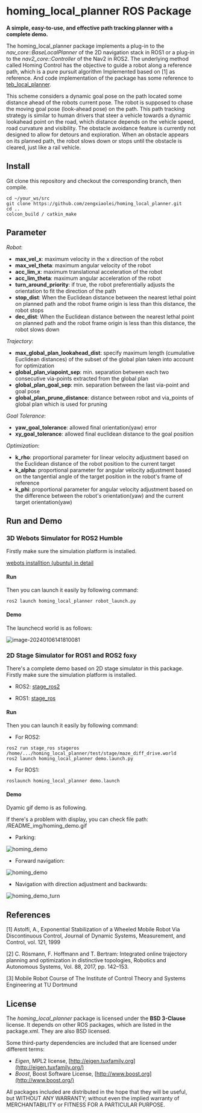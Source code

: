 # homing_local_planner ROS Package

**A simple, easy-to-use, and effective path tracking planner with a complete demo.**

The homing_local_planner package implements a plug-in to the *nav_core::BaseLocalPlanner* of the 2D navigation stack in ROS1 or a plug-in to the *nav2_core::Controller* of the  Nav2 in ROS2. The underlying method called Homing Control has the objective to guide a robot along a reference path, which is a pure pursuit algorithm Implemented based on [1]  as reference. And code implementation of the package has some reference to [teb_local_planner](http://wiki.ros.org/teb_local_planner).

This scheme considers a dynamic goal pose on the path located some distance ahead of the robots current pose. The robot is supposed to chase the moving goal pose (look-ahead pose) on the path. This path tracking strategy is similar to human drivers that steer a vehicle towards a dynamic lookahead point on the road, which distance depends on the vehicle speed, road curvature and visibility. The obstacle avoidance feature is currently not designed to allow for detours and exploration. When an obstacle appears on its planned path, the robot slows down or stops until the obstacle is cleared, just like a rail vehicle.



##  Install 

Git clone this repository  and checkout the corresponding branch, then compile.

```shell
cd ~/your_ws/src
git clone https://github.com/zengxiaolei/homing_local_planner.git
cd ..
colcon_build / catkin_make
```



## Parameter

*Robot*:

- **max_vel_x**: maximum velocity in the x direction of the robot
- **max_vel_theta**: maximum angular velocity of the robot
- **acc_lim_x**: maximum translational acceleration of the robot
- **acc_lim_theta**: maximum angular acceleration of the robot
- **turn_around_priority**: if true, the robot preferentially adjusts the orientation to fit the direction of the path
- **stop_dist**: When the Euclidean distance between the nearest lethal point on planned path and the robot frame origin is less than this distance, the robot stops
- **dec_dist**:  When the Euclidean distance between the nearest lethal point on planned path and the robot frame origin is less than this distance, the robot slows down          

*Trajectory*:

- **max_global_plan_lookahead_dist**: specify maximum length (cumulative Euclidean distances) of the subset of the global plan taken into account for optimization
- **global_plan_viapoint_sep**: min. separation between each two consecutive via-points extracted from the global plan
- **global_plan_goal_sep**: min. separation between the last via-point and goal pose
- **global_plan_prune_distance**: distance between robot and via_points of global plan which is used for pruning

*Goal Tolerance*:

- **yaw_goal_tolerance**:  allowed final orientation(yaw) error
- **xy_goal_tolerance**: allowed final euclidean distance to the goal position

*Optimization*:

- **k_rho**: proportional parameter for linear velocity adjustment based on the Euclidean distance of the robot position to the current target
- **k_alpha**: proportional parameter for angular velocity adjustment based on the tangential angle of the target position in the robot's frame of reference
- **k_phi**: proportional parameter for angular velocity adjustment based on the difference between the robot's orientation(yaw) and the current target orientation(yaw)



## Run and Demo

### 3D Webots Simulator for ROS2 Humble

Firstly make sure the simulation platform is installed.

[webots installtion (ubuntu) in detail](https://docs.ros.org/en/humble/Tutorials/Advanced/Simulators/Webots/Installation-Ubuntu.html)

#### Run

Then you can launch it easily by following command:

```shell
ros2 launch homing_local_planner robot_launch.py 
```

#### Demo

The launchecd world is as follows:

![image-20240106141810081](./README_img/webots_demo.png)



### 2D Stage Simulator for ROS1 and ROS2 foxy

There's a complete demo based on 2D stage simulator in this package. Firstly make sure the simulation platform is installed.

- ROS2: [stage_ros2](https://github.com/n0nzzz/stage_ros2)

- ROS1:  [stage_ros](https://github.com/ros-simulation/stage_ros)

#### Run

Then you can launch it easily by following command:

- For ROS2:


```shell
ros2 run stage_ros stageros /home/.../homing_local_planner/test/stage/maze_diff_drive.world
ros2 launch homing_local_planner demo.launch.py
```


- For ROS1:

```
roslaunch homing_local_planner demo.launch
```

#### Demo

Dyamic gif demo is as following.

If there's a problem with display, you can check file path: /README_img/homing_demo.gif

- Parking:

![homing_demo](./README_img/parking_demo.gif)

- Forward navigation:

![homing_demo](./README_img/homing_demo.gif)

- Navigation with direction adjustment and backwards:

![homing_demo_turn](./README_img/homing_turn_demo.gif)




## References

[1] Astolfi, A., Exponential Stabilization of a Wheeled Mobile Robot Via Discontinuous
Control, Journal of Dynamic Systems, Measurement, and Control, vol. 121, 1999

[2] C. Rösmann, F. Hoffmann and T. Bertram: Integrated online trajectory planning and optimization in distinctive topologies, Robotics and Autonomous Systems, Vol. 88, 2017, pp. 142–153.

[3] Mobile Robot Course of The Institute of Control Theory and Systems Engineering at TU Dortmund



## License

The *homing_local_planner* package is licensed under the **BSD 3-Clause** license. It depends on other ROS packages, which are listed in the package.xml. They are also BSD licensed.

Some third-party dependencies are included that are licensed under different terms:

- *Eigen*, MPL2 license, [http://eigen.tuxfamily.org](http://eigen.tuxfamily.org/)
- *Boost*, Boost Software License, [http://www.boost.org](http://www.boost.org/)

All packages included are distributed in the hope that they will be useful, but WITHOUT ANY WARRANTY; without even the implied warranty of MERCHANTABILITY or FITNESS FOR A PARTICULAR PURPOSE. 